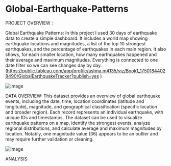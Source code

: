 # Global-Earthquake-Patterns

PROJECT OVERVIEW :

Global Earthquake Patterns: In this project I used 30 days of earthquake data to create a simple dashboard. It includes a world map showing earthquake locations and magnitudes, a list of the top 10 strongest earthquakes, and the percentage of earthquakes in each main region. It also shows, for each smaller location, how many earthquakes happened and their average and maximum magnitudes. Everything is connected to one date filter so we can see changes day by day.(https://public.tableau.com/app/profile/ashna.m4135/viz/Book1_17501844028490/GlobalEarthquakeTracker?publish=yes )

![image](https://github.com/user-attachments/assets/268ba17c-c68c-4579-b282-00d288eb44b0)

DATA OVERVIEW:
This dataset provides an overview of global earthquake events, including the date, time, location coordinates (latitude and longitude), magnitude, and geographical classification (specific location and broader region). Each record represents an individual earthquake, with unique IDs and timestamps. The dataset can be used to visualize earthquake patterns on a map, identify the strongest events, analyze regional distributions, and calculate average and maximum magnitudes by location. Notably, one magnitude value (36) appears to be an outlier and may require further validation or cleaning.


![image](https://github.com/user-attachments/assets/0c5be3ca-18f9-4168-9800-0160c6e04ecf)


ANALYSIS:


